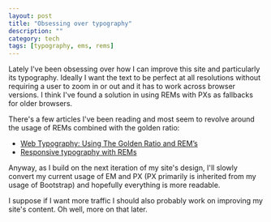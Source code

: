 ```yaml
---
layout: post
title: "Obsessing over typography"
description: ""
category: tech
tags: [typography, ems, rems]
---
```



Lately I've been obsessing over how I can improve this site and particularly its typography. Ideally I want
the text to be perfect at all resolutions without requiring a user to zoom in or out and it has to work
across browser versions. I think I've found a solution in using REMs with PXs as fallbacks for older browsers.

There's a few articles I've been reading and most seem to revolve around the usage of REMs combined with the golden
ratio:

* [Web Typography: Using The Golden Ratio and REM’s](http://gregrickaby.com/using-the-golden-ratio-and-rems/)
* [Responsive typography with REMs](https://bugsnag.com/blog/responsive-typography-with-rems)

Anyway, as I build on the next iteration of my site's design, I'll slowly convert my current usage of EM and PX (PX
primarily is inherited from my usage of Bootstrap) and hopefully everything is more readable.

I suppose if I want more traffic I should also probably work on improving my site's content. Oh well, more on that later.